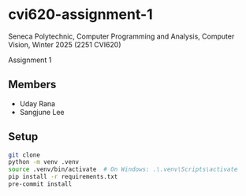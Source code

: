 # cvi620-assignment-1

Seneca Polytechnic, Computer Programming and Analysis, Computer Vision, Winter 2025 (2251 CVI620)

Assignment 1

## Members

- Uday Rana
- Sangjune Lee

## Setup

```sh
git clone
python -m venv .venv
source .venv/bin/activate  # On Windows: .\.venv\Scripts\activate
pip install -r requirements.txt
pre-commit install
```

